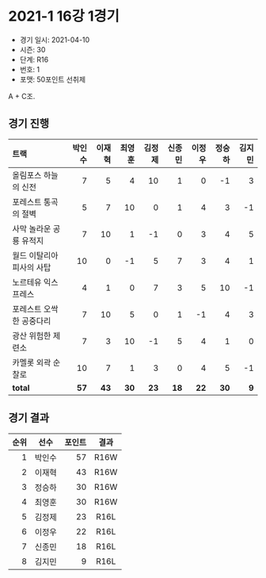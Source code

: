 # 2021-1 16강 1경기

- 경기 일시: 2021-04-10
- 시즌: 30
- 단계: R16
- 번호: 1
- 포맷: 50포인트 선취제



A + C조.

## 경기 진행

| 트랙 | 박인수 | 이재혁 | 최영훈 | 김정제 | 신종민 | 이정우 | 정승하 | 김지민 |
|:---|---:|---:|---:|---:|---:|---:|---:|---:|
| 올림포스 하늘의 신전 | 7 | 5 | 4 | 10 | 1 | 0 | -1 | 3 |
| 포레스트 통곡의 절벽 | 5 | 7 | 10 | 0 | 1 | 4 | 3 | -1 |
| 사막 놀라운 공룡 유적지 | 7 | 10 | 1 | -1 | 0 | 3 | 4 | 5 |
| 월드 이탈리아 피사의 사탑 | 10 | 0 | -1 | 5 | 7 | 3 | 4 | 1 |
| 노르테유 익스프레스 | 4 | 1 | 0 | 7 | 3 | 5 | 10 | -1 |
| 포레스트 오싹한 공중다리 | 7 | 10 | 5 | 0 | 1 | -1 | 4 | 3 |
| 광산 위험한 제련소 | 7 | 3 | 10 | -1 | 5 | 4 | 1 | 0 |
| 카멜롯 외곽 순찰로 | 10 | 7 | 1 | 3 | 0 | 4 | 5 | -1 |
| __total__ | __57__ | __43__ | __30__ | __23__ | __18__ | __22__ | __30__ | __9__ |




## 경기 결과

| 순위 | 선수 | 포인트 | 결과 |
|---:|:---:|---:|:---:|
| 1 | 박인수 | 57 | R16W |
| 2 | 이재혁 | 43 | R16W |
| 3 | 정승하 | 30 | R16W |
| 4 | 최영훈 | 30 | R16W |
| 5 | 김정제 | 23 | R16L |
| 6 | 이정우 | 22 | R16L |
| 7 | 신종민 | 18 | R16L |
| 8 | 김지민 | 9 | R16L |

